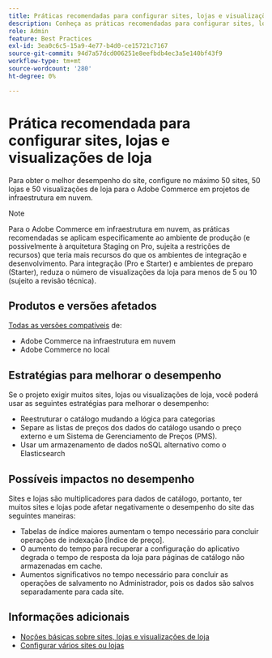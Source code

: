 ```yaml
---
title: Práticas recomendadas para configurar sites, lojas e visualizações de loja
description: Conheça as práticas recomendadas para configurar sites, lojas e exibições de loja a fim de maximizar o desempenho do site.
role: Admin
feature: Best Practices
exl-id: 3ea0c6c5-15a9-4e77-b4d0-ce15721c7167
source-git-commit: 94d7a57dcd006251e8eefbdb4ec3a5e140bf43f9
workflow-type: tm+mt
source-wordcount: '280'
ht-degree: 0%

---
```


# Prática recomendada para configurar sites, lojas e visualizações de loja

Para obter o melhor desempenho do site, configure no máximo 50 sites, 50 lojas e 50 visualizações de loja para o Adobe Commerce em projetos de infraestrutura em nuvem.

>[!NOTE]
>
>Para o Adobe Commerce em infraestrutura em nuvem, as práticas recomendadas se aplicam especificamente ao ambiente de produção (e possivelmente à arquitetura Staging on Pro, sujeita a restrições de recursos) que teria mais recursos do que os ambientes de integração e desenvolvimento. Para integração (Pro e Starter) e ambientes de preparo (Starter), reduza o número de visualizações da loja para menos de 5 ou 10 (sujeito a revisão técnica).

## Produtos e versões afetados

[Todas as versões compatíveis](../../../release/versions.md) de:

- Adobe Commerce na infraestrutura em nuvem
- Adobe Commerce no local

## Estratégias para melhorar o desempenho

Se o projeto exigir muitos sites, lojas ou visualizações de loja, você poderá usar as seguintes estratégias para melhorar o desempenho:

- Reestruturar o catálogo mudando a lógica para categorias
- Separe as listas de preços dos dados do catálogo usando o preço externo e um Sistema de Gerenciamento de Preços (PMS).
- Usar um armazenamento de dados noSQL alternativo como o Elasticsearch

## Possíveis impactos no desempenho

Sites e lojas são multiplicadores para dados de catálogo, portanto, ter muitos sites e lojas pode afetar negativamente o desempenho do site das seguintes maneiras:

- Tabelas de índice maiores aumentam o tempo necessário para concluir operações de indexação [Índice de preço].
- O aumento do tempo para recuperar a configuração do aplicativo degrada o tempo de resposta da loja para páginas de catálogo não armazenadas em cache.
- Aumentos significativos no tempo necessário para concluir as operações de salvamento no Administrador, pois os dados são salvos separadamente para cada site.


## Informações adicionais

- [Noções básicas sobre sites, lojas e visualizações de loja](https://devdocs.magento.com/cloud/configure/configure-best-practices.html#sites)
- [Configurar vários sites ou lojas](https://devdocs.magento.com/cloud/project/project-multi-sites.html)
